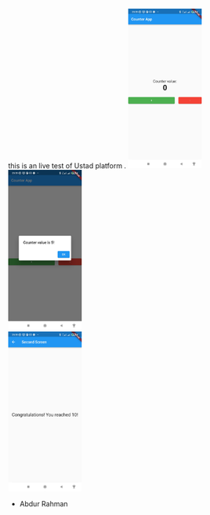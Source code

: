 this is an live test of Ustad platform .
<img src="https://github.com/abdurrahmanador/livetest_7/blob/master/1.jpg" heigth=300 width=150>
<br>
<img src="https://github.com/abdurrahmanador/livetest_7/blob/master/2.jpg" heigth=300 width=150>
<br>
<img src="https://github.com/abdurrahmanador/livetest_7/blob/master/3.jpg" heigth=300 width=150>
- Abdur Rahman
